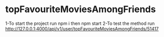 # topFavouriteMoviesAmongFriends
1-To start the project run npm i then npm start
2-To test the method run http://127.0.0.1:4000/api/v1/user/topFavouriteMoviesAmongFriends/51417
